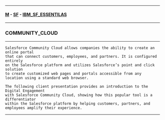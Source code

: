 
---

#### [M](https://github.com/ttltrk/TTT/blob/master/menu.md) - [SF](https://github.com/ttltrk/TTT/blob/master/SALE/SALE.md) - [IBM_SF_ESSENTILAS](https://github.com/ttltrk/TTT/blob/master/SALE/IBM_SF_ESSENTIALS/IBM_SF_ESSENTIALS.md)

---

### COMMUNITY_CLOUD

---

```
Salesforce Community Cloud allows companies the ability to create an online portal
that can connect customers, employees, and partners. It is configured entirely
on the Salesforce platform and utilizes Salesforce’s point and click solution
to create customized web pages and portals accessible from any location using a standard web browser.
```

```
The following client presentation provides an introduction to the Digital Engagement
with Salesforce Community Cloud, showing how this popular tool is a differentiator
within the Salesforce platform by helping customers, partners, and employees amplify their experience.
```

---
